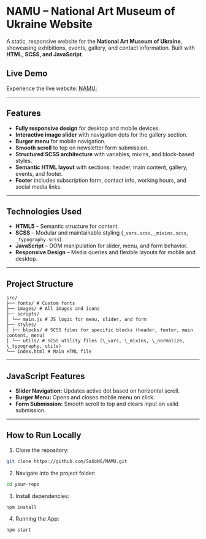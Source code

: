 # NAMU – National Art Museum of Ukraine Website

A static, responsive website for the **National Art Museum of Ukraine**, showcasing exhibitions, events, gallery, and contact information. Built with **HTML, SCSS, and JavaScript**.


## Live Demo
Experience the live website:  [NAMU](https://saxong.github.io/NAMU/);

---

## Features

- **Fully responsive design** for desktop and mobile devices.
- **Interactive image slider** with navigation dots for the gallery section.
- **Burger menu** for mobile navigation.
- **Smooth scroll** to top on newsletter form submission.
- **Structured SCSS architecture** with variables, mixins, and block-based styles.
- **Semantic HTML layout** with sections: header, main content, gallery, events, and footer.
- **Footer** includes subscription form, contact info, working hours, and social media links.

---

## Technologies Used

- **HTML5** – Semantic structure for content.
- **SCSS** – Modular and maintainable styling (`_vars.scss`, `_mixins.scss`, `_typography.scss`).
- **JavaScript** – DOM manipulation for slider, menu, and form behavior.
- **Responsive Design** – Media queries and flexible layouts for mobile and desktop.

---

## Project Structure
```
src/
├── fonts/ # Custom fonts
├── images/ # All images and icons
├── scripts/
│ └── main.js # JS logic for menu, slider, and form
├── styles/
│ ├── blocks/ # SCSS files for specific blocks (header, footer, main content, menu)
│ └── utils/ # SCSS utility files (\_vars, \_mixins, \_normalize, \_typography, utils)
└── index.html # Main HTML file
```

---

## JavaScript Features

- **Slider Navigation:** Updates active dot based on horizontal scroll.
- **Burger Menu:** Opens and closes mobile menu on click.
- **Form Submission:** Smooth scroll to top and clears input on valid submission.

---

## How to Run Locally

1. Clone the repository:

```bash
git clone https://github.com/SaXoNG/NAMU.git
```
2. Navigate into the project folder:

```bash
cd your-repo
```
3. Install dependencies:

```bash
npm install
```
4. Running the App:

```bash
npm start
```

